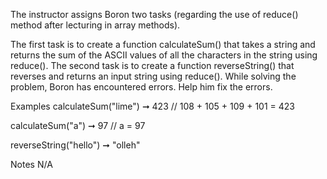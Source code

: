 The instructor assigns Boron two tasks (regarding the use of reduce() method after lecturing in array methods).

The first task is to create a function calculateSum() that takes a string and returns the sum of the ASCII values of all the characters in the string using reduce().
The second task is to create a function reverseString() that reverses and returns an input string using reduce().
While solving the problem, Boron has encountered errors. Help him fix the errors.

Examples
calculateSum("lime") ➞ 423
// 108 + 105 + 109 + 101 = 423

calculateSum("a") ➞ 97
// a = 97

reverseString("hello") ➞ "olleh"

Notes
N/A